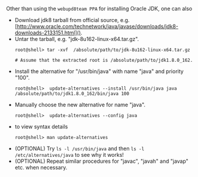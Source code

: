 Other than using the `webupd8team PPA` for installing Oracle JDK, one can also 
- Download jdk8 tarball from official source, e.g. [http://www.oracle.com/technetwork/java/javase/downloads/jdk8-downloads-2133151.html](). 
- Untar the tarball, e.g. "jdk-8u162-linux-x64.tar.gz".
  ```
  root@shell> tar -xvf  /absolute/path/to/jdk-8u162-linux-x64.tar.gz

  # Assume that the extracted root is /absolute/path/to/jdk1.8.0_162.
  ```
- Install the alternative for "/usr/bin/java" with name "java" and priority "100".  
  ```
  root@shell>  update-alternatives --install /usr/bin/java java /absolute/path/to/jdk1.8.0_162/bin/java 100
  ```
- Manually choose the new alternative for name "java".
  ```
  root@shell>  update-alternatives --config java
  ```
- to view syntax details
  ```
  root@shell> man update-alternatives
  ```
- (OPTIONAL) Try `ls -l /usr/bin/java` and then `ls -l /etc/alternatives/java` to see why it works!
- (OPTIONAL) Repeat similar procedures for "javac", "javah" and "javap" etc. when necessary. 
